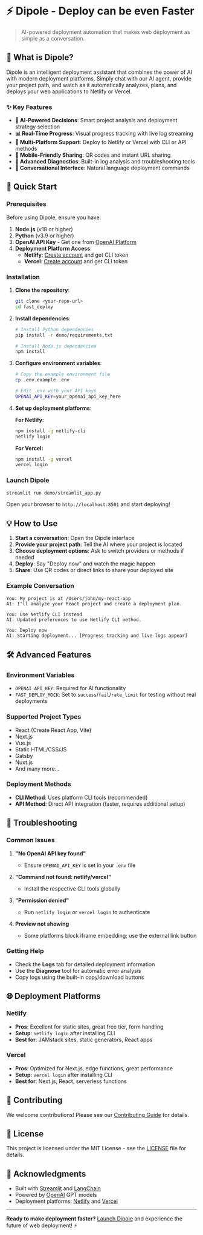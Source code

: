 # ⚡ Dipole - Deploy can be even Faster

> AI-powered deployment automation that makes web deployment as simple as a conversation.

## 🌟 What is Dipole?

Dipole is an intelligent deployment assistant that combines the power of AI with modern deployment platforms. Simply chat with our AI agent, provide your project path, and watch as it automatically analyzes, plans, and deploys your web applications to Netlify or Vercel.

### ✨ Key Features

- **🤖 AI-Powered Decisions**: Smart project analysis and deployment strategy selection
- **📊 Real-Time Progress**: Visual progress tracking with live log streaming
- **🚀 Multi-Platform Support**: Deploy to Netlify or Vercel with CLI or API methods
- **📱 Mobile-Friendly Sharing**: QR codes and instant URL sharing
- **🔧 Advanced Diagnostics**: Built-in log analysis and troubleshooting tools
- **💬 Conversational Interface**: Natural language deployment commands

## 🚀 Quick Start

### Prerequisites

Before using Dipole, ensure you have:

1. **Node.js** (v18 or higher)
2. **Python** (v3.9 or higher)
3. **OpenAI API Key** - Get one from [OpenAI Platform](https://platform.openai.com/api-keys)
4. **Deployment Platform Access**:
   - **Netlify**: [Create account](https://app.netlify.com/signup) and get CLI token
   - **Vercel**: [Create account](https://vercel.com/signup) and get CLI token

### Installation

1. **Clone the repository**:
   ```bash
   git clone <your-repo-url>
   cd fast_deploy
   ```

2. **Install dependencies**:
   ```bash
   # Install Python dependencies
   pip install -r demo/requirements.txt
   
   # Install Node.js dependencies
   npm install
   ```

3. **Configure environment variables**:
   ```bash
   # Copy the example environment file
   cp .env.example .env
   
   # Edit .env with your API keys
   OPENAI_API_KEY=your_openai_api_key_here
   ```

4. **Set up deployment platforms**:
   
   **For Netlify:**
   ```bash
   npm install -g netlify-cli
   netlify login
   ```
   
   **For Vercel:**
   ```bash
   npm install -g vercel
   vercel login
   ```

### Launch Dipole

```bash
streamlit run demo/streamlit_app.py
```

Open your browser to `http://localhost:8501` and start deploying!

## 💡 How to Use

1. **Start a conversation**: Open the Dipole interface
2. **Provide your project path**: Tell the AI where your project is located
3. **Choose deployment options**: Ask to switch providers or methods if needed
4. **Deploy**: Say "Deploy now" and watch the magic happen
5. **Share**: Use QR codes or direct links to share your deployed site

### Example Conversation

```
You: My project is at /Users/john/my-react-app
AI: I'll analyze your React project and create a deployment plan.

You: Use Netlify CLI instead
AI: Updated preferences to use Netlify CLI method.

You: Deploy now
AI: Starting deployment... [Progress tracking and live logs appear]
```

## 🛠️ Advanced Features

### Environment Variables

- `OPENAI_API_KEY`: Required for AI functionality
- `FAST_DEPLOY_MOCK`: Set to `success`/`fail`/`rate_limit` for testing without real deployments

### Supported Project Types

- React (Create React App, Vite)
- Next.js
- Vue.js
- Static HTML/CSS/JS
- Gatsby
- Nuxt.js
- And many more...

### Deployment Methods

- **CLI Method**: Uses platform CLI tools (recommended)
- **API Method**: Direct API integration (faster, requires additional setup)

## 🔧 Troubleshooting

### Common Issues

1. **"No OpenAI API key found"**
   - Ensure `OPENAI_API_KEY` is set in your `.env` file

2. **"Command not found: netlify/vercel"**
   - Install the respective CLI tools globally

3. **"Permission denied"**
   - Run `netlify login` or `vercel login` to authenticate

4. **Preview not showing**
   - Some platforms block iframe embedding; use the external link button

### Getting Help

- Check the **Logs** tab for detailed deployment information
- Use the **Diagnose** tool for automatic error analysis
- Copy logs using the built-in copy/download buttons

## 🌐 Deployment Platforms

### Netlify
- **Pros**: Excellent for static sites, great free tier, form handling
- **Setup**: `netlify login` after installing CLI
- **Best for**: JAMstack sites, static generators, React apps

### Vercel
- **Pros**: Optimized for Next.js, edge functions, great performance
- **Setup**: `vercel login` after installing CLI  
- **Best for**: Next.js, React, serverless functions

## 🤝 Contributing

We welcome contributions! Please see our [Contributing Guide](CONTRIBUTING.md) for details.

## 📄 License

This project is licensed under the MIT License - see the [LICENSE](LICENSE) file for details.

## 🙏 Acknowledgments

- Built with [Streamlit](https://streamlit.io/) and [LangChain](https://langchain.com/)
- Powered by [OpenAI](https://openai.com/) GPT models
- Deployment platforms: [Netlify](https://netlify.com/) and [Vercel](https://vercel.com/)

---

**Ready to make deployment faster?** [Launch Dipole](#-quick-start) and experience the future of web deployment! ⚡

